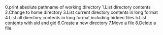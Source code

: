 0.print absolute pathname of working directory
1.List directory contents
2.Change to home directory
3.List current directory contents in long format
4.List all directory contents in long format including hidden files
5.List contents with uid and gid
6.Create a new directory
7.Move a file
8.Delete a file
